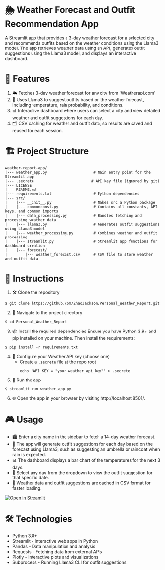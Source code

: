 # 🌦️ Weather Forecast and Outfit Recommendation App
A Streamlit app that provides a 3-day weather forecast for a selected city and recommends outfits based on the weather conditions using the Llama3 model. The app retrieves weather data using an API, generates outfit suggestions using the Llama3 model, and displays an interactive dashboard.

# 🚀 Features
1. 🌦️ Fetches 3-day weather forecast for any city from 'Weatherapi.com'
2. 👗 Uses Llama3 to suggest outfits based on the weather forecast, including temperature, rain probability, and conditions.
3. 📊 Interactive dashboard where users can select a city and view detailed weather and outfit suggestions for each day.
4. 🗂️ CSV caching for weather and outfit data, so results are saved and reused for each session.

# 🏗️ Project Structure
```
weather-report-app/
|--- weather_app.py                     # Main entry point for the Streamlit app
|--- .secrete                          # API key file (ignored by git)
|--- LICENSE
|--- README.md
|--- requirements.txt                   # Python dependencies
|--- src/
|    |--- __init__.py                   # Makes src a Python package
|    |--- commonconst.py                # Contains all constants, API keys, and common imports
|    |--- data_processing.py            # Handles fetching and processing weather data
|    |--- llama3.py                     # Generates outfit suggestions using Llama3 model
|    |--- weather_processing.py         # Combines weather and outfit processing
|    |--- streamlit.py                  # Streamlit app functions for dashboard creation
|    |--- forecast/
|        |--- weather_forecast.csv      # CSV file to store weather and outfit data
```

# 📝 Instructions
1. 🛠️ Clone the repository
```
$ git clone https://github.com/ZhaoJackson/Personal_Weather_Report.git
```
2. 📁 Navigate to the project directory
```
$ cd Personal_Weather_Report
```
3. 📦 Install the required dependencies
Ensure you have Python 3.9+ and pip installed on your machine. Then install the requirements:
```
$ pip install -r requirements.txt
```
4. 🔑 Configure your Weather API key (choose one)
   - Create a `.secrete` file at the repo root
     ```
     echo 'API_KEY = "your_weather_api_key"' > .secrete
     ```
5. 🏃 Run the app
```
$ streamlit run weather_app.py
```
6. 🌐 Open the app in your browser by visiting http://localhost:8501/.

# 🎮 Usage
- 🏙️ Enter a city name in the sidebar to fetch a 14-day weather forecast.
- 👕 The app will generate outfit suggestions for each day based on the forecast using Llama3, such as suggesting an umbrella or raincoat when rain is expected.
- 📊 The dashboard displays a bar chart of the temperatures for the next 3 days.
- 📅 Select any day from the dropdown to view the outfit suggestion for that specific date.
- 🔄 Weather data and outfit suggestions are cached in CSV format for faster loading.

[![Open in Streamlit](https://static.streamlit.io/badges/streamlit_badge_black_white.svg)](https://jackson-weather-app.streamlit.app/)

# 🛠️ Technologies
- Python 3.8+
- Streamlit - Interactive web apps in Python
- Pandas - Data manipulation and analysis
- Requests - Fetching data from external APIs
- Plotly - Interactive plots and visualizations
- Subprocess - Running Llama3 CLI for outfit suggestions